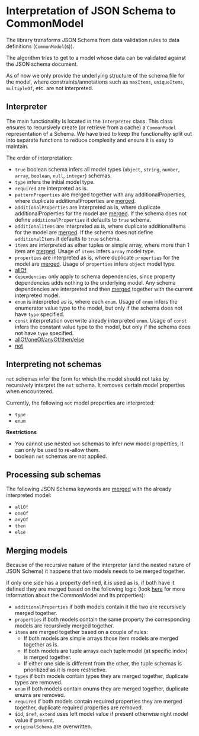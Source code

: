 # Interpretation of JSON Schema to CommonModel

The library transforms JSON Schema from data validation rules to data definitions (`CommonModel`(s)). 

The algorithm tries to get to a model whose data can be validated against the JSON schema document. 

As of now we only provide the underlying structure of the schema file for the model, where constraints/annotations such as `maxItems`, `uniqueItems`, `multipleOf`, etc. are not interpreted.

## Interpreter 
The main functionality is located in the `Interpreter` class. This class ensures to recursively create (or retrieve from a cache) a `CommonModel` representation of a Schema. We have tried to keep the functionality split out into separate functions to reduce complexity and ensure it is easy to maintain. 

The order of interpretation:
- `true` boolean schema infers all model types (`object`, `string`, `number`, `array`, `boolean`, `null`, `integer`) schemas.
- `type` infers the initial model type.
- `required` are interpreted as is.
- `patternProperties` are merged together with any additionalProperties, where duplicate additionalProperties are [merged](#Merging-models).
- `additionalProperties` are interpreted as is, where duplicate additionalProperties for the model are [merged](#Merging-models). If the schema does not define `additionalProperties` it defaults to `true` schema.
- `additionalItems` are interpreted as is, where duplicate additionalItems for the model are [merged](#Merging-models). If the schema does not define `additionalItems` it defaults to `true` schema.
- `items` are interpreted as ether tuples or simple array, where more than 1 item are [merged](#Merging-models). Usage of `items` infers `array` model type.
- `properties` are interpreted as is, where duplicate `properties` for the model are [merged](#Merging-models). Usage of `properties` infers `object` model type.
- [allOf](#allOf-sub-schemas)
- `dependencies` only apply to schema dependencies, since property dependencies adds nothing to the underlying model. Any schema dependencies are interpreted and then [merged](#Merging-models) together with the current interpreted model.
- `enum` is interpreted as is, where each `enum`. Usage of `enum` infers the enumerator value type to the model, but only if the schema does not have `type` specified.
- `const` interpretation overwrite already interpreted `enum`. Usage of `const` infers the constant value type to the model, but only if the schema does not have `type` specified.
- [allOf/oneOf/anyOf/then/else](#Processing-sub-schemas)
- [not](#interpreting-not-schemas)

## Interpreting not schemas
`not` schemas infer the form for which the model should not take by recursively interpret the `not` schema. It removes certain model properties when encountered.

Currently, the following `not` model properties are interpreted:
- `type`
- `enum`

**Restrictions** 
- You cannot use nested `not` schemas to infer new model properties, it can only be used to re-allow them.
- boolean `not` schemas are not applied.

## Processing sub schemas
The following JSON Schema keywords are [merged](#Merging-models) with the already interpreted model:
- `allOf`
- `oneOf`
- `anyOf`
- `then`
- `else`

## Merging models
Because of the recursive nature of the interpreter (and the nested nature of JSON Schema) it happens that two models needs to be merged together. 

If only one side has a property defined, it is used as is, if both have it defined they are merged based on the following logic (look [here](./input_processing.md#Internal-model-representation) for more information about the CommonModel and its properties):
- `additionalProperties` if both models contain it the two are recursively merged together. 
- `properties` if both models contain the same property the corresponding models are recursively merged together. 
- `items` are merged together based on a couple of rules:
    - If both models are simple arrays those item models are merged together as is.
    - If both models are tuple arrays each tuple model (at specific index) is merged together.
    - If either one side is different from the other, the tuple schemas is prioritized as it is more restrictive.
- `types` if both models contain types they are merged together, duplicate types are removed.
- `enum` if both models contain enums they are merged together, duplicate enums are removed.
- `required` if both models contain required properties they are merged together, duplicate required properties are removed.
- `$id`, `$ref`, `extend` uses left model value if present otherwise right model value if present.
- `originalSchema` are overwritten.
